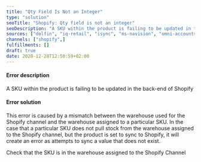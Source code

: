 ```yaml
---
title: "Qty Field Is Not an Integer"
type: "solution"
seoTitle: "Shopify: Qty field is not an integer"
seoDescription: "A SKU within the product is failing to be updated in the back-end of Shopify"
sources: ["dolfin", "iq-retail", "isync", "ms-navision", "omni-accounts", "pastel-partner", "sage-50cloud-pastel-xpress", "sage-200-evolution", "sage-300cloud", "sage-business-cloud-financials", "sage-evolution", "sage-one", "sage-pastel-evolution", "sap", "syspro" ]
channels: ["shopify",]
fulfillments: []
draft: true
date: 2020-12-28T12:50:59+02:00
---
```


#### Error description
A SKU within the product is failing to be updated in the back-end of Shopify


#### Error solution
This error is caused by a mismatch between the warehouse used for the Shopify channel and the warehouse assigned to a particular SKU. In the case that a particular SKU does not pull stock from the warehouse assigned to the Shopify channel, but the product is set to sync to Shopify, it will create an error as attempts to sync a value that does not  exist.

Check that the SKU is in the warehouse assigned to the Shopify Channel

 <!-- Instruction: add variant, update variant -->